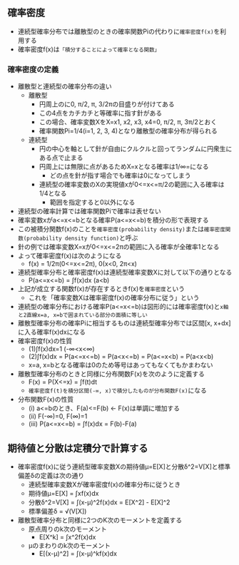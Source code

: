 ## 確率密度
* 連続型確率分布では離散型のときの確率関数Piの代わりに`確率密度f(x)`を利用する
* 確率密度f(x)は`「積分することによって確率となる関数」`

### 確率密度の定義
* 離散型と連続型の確率分布の違い
    + 離散型
        - 円周上のに0, π/2, π, 3/2πの目盛りが付けてある
        - この4点をカチカチと等確率に指す針がある
        - この場合、確率変数XをX=x1, x2, x3, x4=0, π/2, π, 3π/2とおく
        - 確率関数Pi=1/4(i=1, 2, 3, 4)となり離散型の確率分布が得られる
    + 連続型
        - 円の中心を軸として針が自由にクルクルと回ってランダムに円衆生にある点で止まる
        - 円周上には無限に点があるためX=xとなる確率は1/∞=になる
            - どの点を針が指す場合でも確率は0になってしまう
        - 連続型の確率変数のXの実現値xが0<=x<=π/2の範囲に入る確率は1/4となる
            - 範囲を指定すると0以外になる
* 連続型の確率計算では確率関数Piで確率は表せない
* 確率変数xがa<=x<=bとなる確率P(a<=x<=b)を積分の形で表現する
* この被積分関数f(x)のことを`確率密度(probability density)`または`確率密度関数(probability density function)`と呼ぶ
* 針の例では確率変数X=xが0<=x<=2πの範囲に入る確率が全確率1となる
* よって確率密度f(x)は次のようになる
    + f(x) = 1/2π(0<=x<=2π), 0(x<0, 2π<x)
* 連続型確率分布と確率密度f(x)は連続型確率変数Xに対して以下の通りとなる
    + P(a<=x<=b) = ∫f(x)dx (a<b)
* 上記が成立する関数f(x)が存在するときf(x)を`確率密度`という
    + これを「確率変数Xは確率密度f(x)の確率分布に従う」という
* 連続型の確率分布における確率P(a<=x<=b)は図形的には確率密度f(x)と`x軸と2直線x=a, x=bで囲まれている部分の面積に等しい`
* 離散型確率分布の確率Piに相当するものは連続型確率分布では区間[x, x+dx]に入る確率f(x)dxになる
* 確率密度f(x)の性質
    + (1)∫f(x)dx=1 (-∞<x<∞)
    + (2)∫f(x)dx = P(a<=x<=b) = P(a<x<=b) = P(a<=x<b) = P(a<x<b)
    + x=a, x=bとなる確率は0のため等号はあってもなくてもかまわない
* 離散型確率分布のときと同様に分布関数F(x)を次のように定義する
    + F(x) = P(X<=x) = ∫f(t)dt
    + `確率密度f(t)を積分区間(-∞, x)で積分したものが分布関数F(x)`になる
* 分布関数F(x)の性質
    + (i)   a<=bのとき、F(a)<=F(b) <- F(x)は単調に増加する
    + (ii)  F(-∞)=0, F(∞)=1
    + (iii) P(a<=x<=b) = ∫f(x)dx = F(b)-F(a)

## 期待値と分散は定積分で計算する
* 確率密度f(x)に従う連続型確率変数Xの期待値μ=E[X]と分散δ^2=V[X]と標準偏差δの定義は次の通り
    + 連続型確率変数Xが確率密度f(x)の確率分布に従うとき
    + 期待値μ=E[X] = ∫xf(x)dx
    + 分散δ^2=V[X] = ∫(x-μ)^2f(x)dx = E[X^2] - E[X]^2
    + 標準偏差δ = √(V[X])
* 離散型確率分布と同様に2つのK次のモーメントを定義する
    + 原点周りのk次のモーメント
        - E[X^k] = ∫x^2f(x)dx
    + μのまわりのk次のモーメント
        - E[(x-μ)^2] = ∫(x-μ)^kf(x)dx